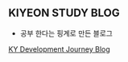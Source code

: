 ## KIYEON STUDY BLOG
* 공부 한다는 핑계로 만든 블로그

[KY Development Journey Blog](https://giyeon95.github.io)
